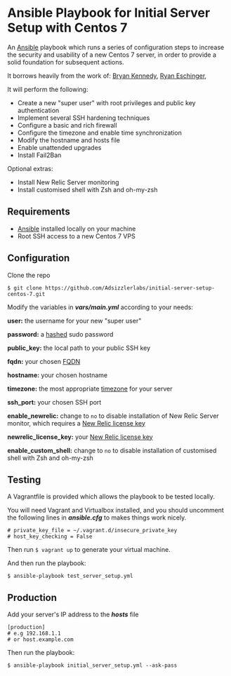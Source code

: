 # Ansible Playbook for Initial Server Setup with Centos 7

An [Ansible](http://docs.ansible.com/) playbook which runs a series of configuration steps to increase the security and usability of a new Centos 7 server, in order to provide a solid foundation for subsequent actions.

It borrows heavily from the work of: [Bryan Kennedy](https://plusbryan.com/my-first-5-minutes-on-a-server-or-essential-security-for-linux-servers), [Ryan Eschinger](http://ryaneschinger.com/blog/securing-a-server-with-ansible/), 

It will perform the following:
* Create a new "super user" with root privileges and public key authentication
* Implement several SSH hardening techniques
* Configure a basic and rich firewall
* Configure the timezone and enable time synchronization
* Modify the hostname and hosts file
* Enable unattended upgrades
* Install Fail2Ban

Optional extras:
* Install New Relic Server monitoring
* Install customised shell with Zsh and oh-my-zsh

## Requirements

* [Ansible](http://docs.ansible.com/ansible/intro_installation.html) installed locally on your machine
* Root SSH access to a new Centos 7 VPS

## Configuration

Clone the repo

```
$ git clone https://github.com/Adsizzlerlabs/initial-server-setup-centos-7.git
```

Modify the variables in **_vars/main.yml_** according to your needs:

**user:** the username for your new "super user"

**password:** a [hashed](http://docs.ansible.com/ansible/faq.html#how-do-i-generate-crypted-passwords-for-the-user-module) sudo password

**public_key:** the local path to your public SSH key

**fqdn:** your chosen [FQDN](https://kb.iu.edu/d/aiuv)

**hostname:** your chosen hostname

**timezone:** the most appropriate [timezone](https://en.wikipedia.org/wiki/List_of_tz_database_time_zones) for your server

**ssh_port:** your chosen SSH port

**enable_newrelic:** change to `no` to disable installation of New Relic Server monitor, which requires a [New Relic license key](https://docs.newrelic.com/docs/accounts-partnerships/accounts/account-setup/license-key)

**newrelic_license_key:** your [New Relic license key](https://docs.newrelic.com/docs/accounts-partnerships/accounts/account-setup/license-key)

**enable_custom_shell:** change to `no` to disable installation of customised shell with Zsh and oh-my-zsh

## Testing

A Vagrantfile is provided which allows the playbook to be tested locally.

You will need Vagrant and Virtualbox installed, and you should uncomment the following lines in **_ansible.cfg_** to makes things work nicely.
```
# private_key_file = ~/.vagrant.d/insecure_private_key
# host_key_checking = False
```
Then run `$ vagrant up` to generate your virtual machine.

And then run the playbook:

`$ ansible-playbook test_server_setup.yml`

## Production

Add your server's IP address to the **_hosts_** file

```
[production]
# e.g 192.168.1.1
# or host.example.com
```

Then run the playbook:

`$ ansible-playbook initial_server_setup.yml --ask-pass`
